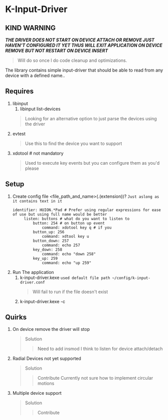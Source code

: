 # K-Input-Driver

## KIND WARNING
***THE DRIVER DOES NOT START ON DEVICE ATTACH OR REMOVE JUST HAVEN'T CONFIGURED IT YET THUS WILL EXIT APPLICATION ON DEVICE REMOVE BUT NOT RESTART ON DEVICE INSERT***
> Will do so once I do code cleanup and optimizations.

The library contains simple input-driver that should be able
to read from any device with a defined name..

## Requires

1. libinput
    1. libinput list-devices
   > Looking for an alternative option to just parse the devices using the driver
2. evtest
   > Use this to find the device you want to support
3. xdotool # not mandatory
   > Used to execute key events but you can configure them as you'd please

## Setup

1. Create config file
   <file_path_and_name>(.(extension))? ```Just aslong as it contains text in it```
   ```
   identifier: HUION.*Pad # Prefer using regular expressions for ease of use but using full name would be better
        listen: buttons # what do you want to listen to 
            button: 254 # on button up event
                command: xdotool key q # if you 
            button_up: 256 
                command: xdtool key u
            button_down: 257
                command: echo 257
            key_down: 258
                command: echo "down 258"
            key_up: 259
                command: echo "up 259"
   ```
2. Run The application
    1. k-input-driver.kexe ```used default file path ~/config/k-input-driver.conf```
       > Will fail to run if the file doesn't exist
    2. k-input-driver.kexe -c <path to your config file>

## Quirks

1. On device remove the driver will stop
   > Solution
   > > Need to add insmod I think to listen for device attach/detach

2. Radial Devices not yet supported
   > Solution
   > > Contribute
   > > Currently not sure how to implement circular motions
3. Multiple device support
   > Solution
   > > Contribute 